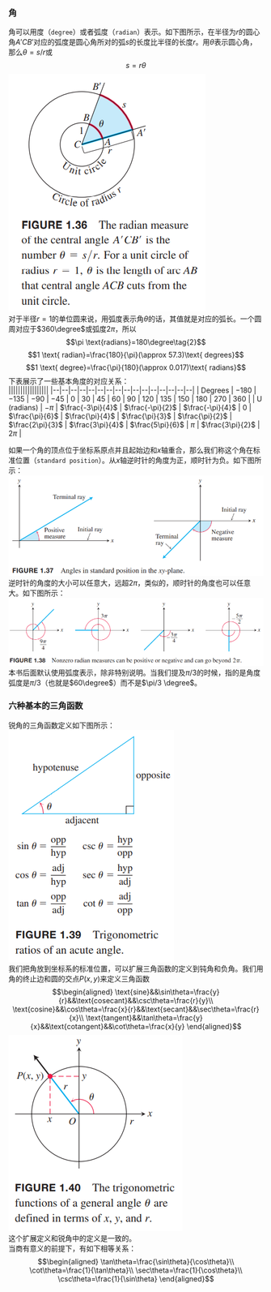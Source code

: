 ### 角
角可以用度（`degree`）或者弧度（`radian`）表示。如下图所示，在半径为$r$的圆心角$A'CB'$对应的弧度是圆心角所对的弧$s$的长度比半径的长度$r$。用$\theta$表示圆心角，那么$\theta=s/r$或
$$s=r\theta\tag{1}$$
![](030.010.png)  
对于半径$r=1$的单位圆来说，用弧度表示角$\theta$的话，其值就是对应的弧长。一个圆周对应于$360\degree$或弧度$2\pi$，所以
$$\pi \text{radians}=180\degree\tag{2}$$
$$1 \text{ radian}=\frac{180}{\pi}(\approx 57.3)\text{ degrees}$$
$$1 \text{ degree}=\frac{\pi}{180}(\approx 0.017)\text{ radians}$$
下表展示了一些基本角度的对应关系：  
|||||||||||||||||
|--|--|--|--|--|--|--|--|--|--|--|--|--|--|--|--|
| Degrees | $-180$ | $-135$ | $-90$ | $-45$ | $0$ | $30$ | $45$ | $60$ | $90$ | $120$ | $135$ | $150$ | $180$ | $270$ | $360$ |
| U (radians) | $-\pi$ | $\frac{-3\pi}{4}$ | $\frac{-\pi}{2}$ | $\frac{-\pi}{4}$ | $0$ | $\frac{\pi}{6}$ | $\frac{\pi}{4}$ | $\frac{\pi}{3}$ | $\frac{\pi}{2}$ | $\frac{2\pi}{3}$ | $\frac{3\pi}{4}$ | $\frac{5\pi}{6}$ | $\pi$ | $\frac{3\pi}{2}$ | $2\pi$ |

如果一个角的顶点位于坐标系原点并且起始边和$x$轴重合，那么我们称这个角在标准位置（`standard position`）。从$x$轴逆时针的角度为正，顺时针为负。如下图所示：  
![](030.020.png)  
逆时针的角度的大小可以任意大，远超$2\pi$，类似的，顺时针的角度也可以任意大。如下图所示：  
![](030.030.png)  
本书后面默认使用弧度表示，除非特别说明。当我们提及$\pi/3$的时候，指的是角度弧度是$\pi/3$（也就是$60\degree$）而不是$\pi/3 \degree$。

### 六种基本的三角函数
锐角的三角函数定义如下图所示：  
![](030.040.png)  
我们把角放到坐标系的标准位置，可以扩展三角函数的定义到钝角和负角。我们用角的终止边和圆的交点$P(x,y)$来定义三角函数
$$\begin{aligned}
\text{sine}&&\sin\theta=\frac{y}{r}&&\text{cosecant}&&\csc\theta=\frac{r}{y}\\
\text{cosine}&&\cos\theta=\frac{x}{r}&&\text{secant}&&\sec\theta=\frac{r}{x}\\
\text{tangent}&&\tan\theta=\frac{y}{x}&&\text{cotangent}&&\cot\theta=\frac{x}{y}
\end{aligned}$$
![](030.050.png)  
这个扩展定义和锐角中的定义是一致的。  
当商有意义的前提下，有如下相等关系：  
$$\begin{aligned}
\tan\theta=\frac{\sin\theta}{\cos\theta}\\
\cot\theta=\frac{1}{\tan\theta}\\
\sec\theta=\frac{1}{\cos\theta}\\
\csc\theta=\frac{1}{\sin\theta}
\end{aligned}$$
